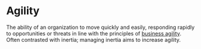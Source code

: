# Agility

The ability of an organization to move quickly and easily, responding rapidly to opportunities or threats in line with the principles of [business agility](https://en.wikipedia.org/wiki/Organizational_agility). Often contrasted with inertia; managing inertia aims to increase agility.
